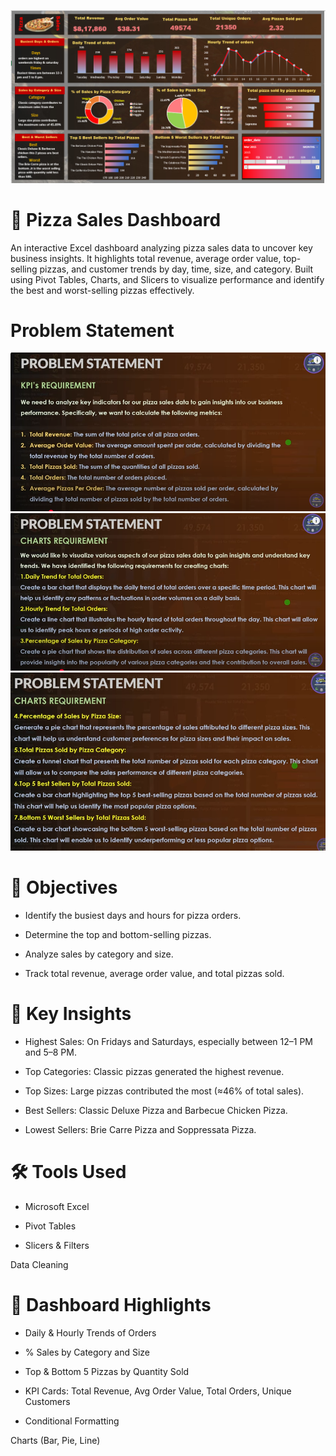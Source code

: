![Dashboard](Pizza%20Dashboard.png)
# 🍕 Pizza Sales Dashboard

An interactive Excel dashboard analyzing pizza sales data to uncover key business insights.
It highlights total revenue, average order value, top-selling pizzas, and customer trends by day, time, size, and category.
Built using Pivot Tables, Charts, and Slicers to visualize performance and identify the best and worst-selling pizzas effectively.

# Problem Statement
![Problem1](Problem%20Statement.png)
![Problem2](Problem%20Statement%202.png)
![Problem3](Problem%20Statement%203.png)
# 🎯 Objectives

- Identify the busiest days and hours for pizza orders.

- Determine the top and bottom-selling pizzas.

- Analyze sales by category and size.

- Track total revenue, average order value, and total pizzas sold.

# 🧠 Key Insights

- Highest Sales: On Fridays and Saturdays, especially between 12–1 PM and 5–8 PM.

- Top Categories: Classic pizzas generated the highest revenue.

- Top Sizes: Large pizzas contributed the most (≈46% of total sales).

- Best Sellers: Classic Deluxe Pizza and Barbecue Chicken Pizza.

- Lowest Sellers: Brie Carre Pizza and Soppressata Pizza.

# 🛠️ Tools Used

- Microsoft Excel

- Pivot Tables

- Slicers & Filters

Data Cleaning
# 📁 Dashboard Highlights

- Daily & Hourly Trends of Orders

- % Sales by Category and Size

- Top & Bottom 5 Pizzas by Quantity Sold

- KPI Cards: Total Revenue, Avg Order Value, Total Orders, Unique Customers
  
- Conditional Formatting

Charts (Bar, Pie, Line)

